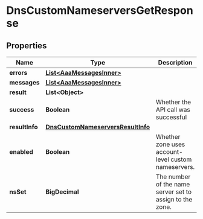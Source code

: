 

# DnsCustomNameserversGetResponse


## Properties

| Name | Type | Description | Notes |
|------------ | ------------- | ------------- | -------------|
|**errors** | [**List&lt;AaaMessagesInner&gt;**](AaaMessagesInner.md) |  |  |
|**messages** | [**List&lt;AaaMessagesInner&gt;**](AaaMessagesInner.md) |  |  |
|**result** | **List&lt;Object&gt;** |  |  |
|**success** | **Boolean** | Whether the API call was successful |  |
|**resultInfo** | [**DnsCustomNameserversResultInfo**](DnsCustomNameserversResultInfo.md) |  |  [optional] |
|**enabled** | **Boolean** | Whether zone uses account-level custom nameservers. |  [optional] |
|**nsSet** | **BigDecimal** | The number of the name server set to assign to the zone. |  [optional] |



